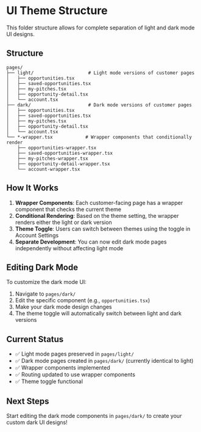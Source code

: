 # UI Theme Structure

This folder structure allows for complete separation of light and dark mode UI designs.

## Structure

```
pages/
├── light/                    # Light mode versions of customer pages
│   ├── opportunities.tsx
│   ├── saved-opportunities.tsx
│   ├── my-pitches.tsx
│   ├── opportunity-detail.tsx
│   └── account.tsx
├── dark/                     # Dark mode versions of customer pages  
│   ├── opportunities.tsx
│   ├── saved-opportunities.tsx
│   ├── my-pitches.tsx
│   ├── opportunity-detail.tsx
│   └── account.tsx
└── *-wrapper.tsx            # Wrapper components that conditionally render
    ├── opportunities-wrapper.tsx
    ├── saved-opportunities-wrapper.tsx
    ├── my-pitches-wrapper.tsx
    ├── opportunity-detail-wrapper.tsx
    └── account-wrapper.tsx
```

## How It Works

1. **Wrapper Components**: Each customer-facing page has a wrapper component that checks the current theme
2. **Conditional Rendering**: Based on the theme setting, the wrapper renders either the light or dark version
3. **Theme Toggle**: Users can switch between themes using the toggle in Account Settings
4. **Separate Development**: You can now edit dark mode pages independently without affecting light mode

## Editing Dark Mode

To customize the dark mode UI:
1. Navigate to `pages/dark/`
2. Edit the specific component (e.g., `opportunities.tsx`)
3. Make your dark mode design changes
4. The theme toggle will automatically switch between light and dark versions

## Current Status

- ✅ Light mode pages preserved in `pages/light/`
- ✅ Dark mode pages created in `pages/dark/` (currently identical to light)
- ✅ Wrapper components implemented
- ✅ Routing updated to use wrapper components
- ✅ Theme toggle functional

## Next Steps

Start editing the dark mode components in `pages/dark/` to create your custom dark UI designs! 